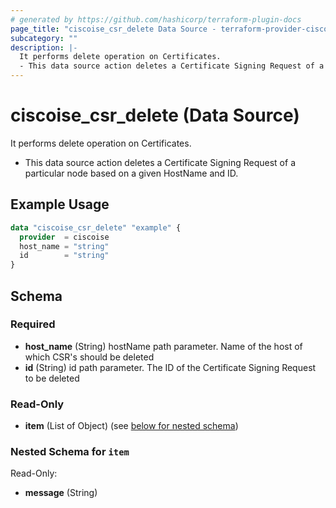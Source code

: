 ```yaml
---
# generated by https://github.com/hashicorp/terraform-plugin-docs
page_title: "ciscoise_csr_delete Data Source - terraform-provider-ciscoise"
subcategory: ""
description: |-
  It performs delete operation on Certificates.
  - This data source action deletes a Certificate Signing Request of a particular node based on a given HostName and ID.
---
```


# ciscoise_csr_delete (Data Source)

It performs delete operation on Certificates.

- This data source action deletes a Certificate Signing Request of a particular node based on a given HostName and ID.

## Example Usage

```terraform
data "ciscoise_csr_delete" "example" {
  provider  = ciscoise
  host_name = "string"
  id        = "string"
}
```

<!-- schema generated by tfplugindocs -->
## Schema

### Required

- **host_name** (String) hostName path parameter. Name of the host of which CSR's should be deleted
- **id** (String) id path parameter. The ID of the Certificate Signing Request to be deleted

### Read-Only

- **item** (List of Object) (see [below for nested schema](#nestedatt--item))

<a id="nestedatt--item"></a>
### Nested Schema for `item`

Read-Only:

- **message** (String)


